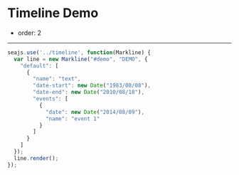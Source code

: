 # Timeline Demo

- order: 2

---

<link rel="stylesheet" href="../timeline.css" type="text/css" media="screen" charset="utf-8">

<div id="demo"></div>

````javascript
seajs.use('../timeline', function(Markline) {
  var line = new Markline("#demo", "DEMO", {
    "default": [
      {
        "name": "text",
        "date-start": new Date("1983/08/08"),
        "date-end": new Date("2010/08/18"),
        "events": [
          {
            "date": new Date("2014/08/09"),
            "name": "event 1"
          }
        ]
      }
    ]
  });
  line.render();
});
````
